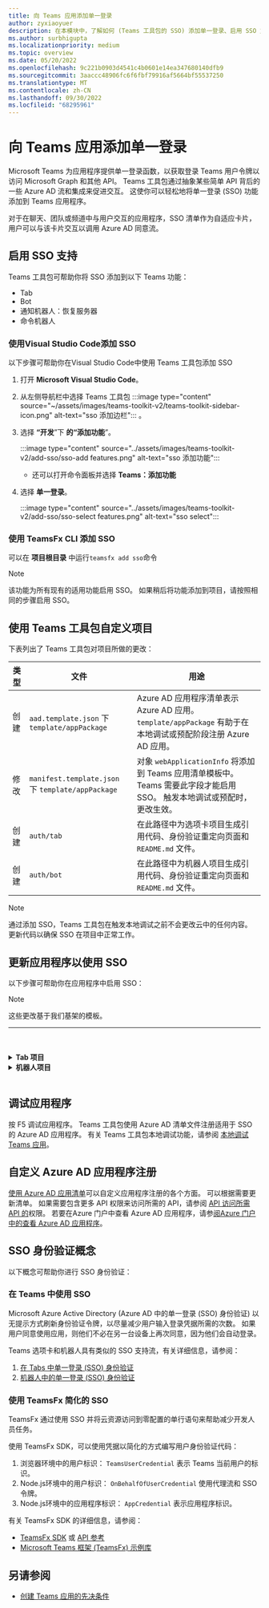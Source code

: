 ```yaml
---
title: 向 Teams 应用添加单一登录
author: zyxiaoyuer
description: 在本模块中，了解如何 (Teams 工具包的 SSO) 添加单一登录、启用 SSO 支持、更新应用程序以使用 SSO
ms.author: surbhigupta
ms.localizationpriority: medium
ms.topic: overview
ms.date: 05/20/2022
ms.openlocfilehash: 9c221b0903d4541c4b0601e14ea347680140dfb9
ms.sourcegitcommit: 3aaccc48906fc6f6fbf79916af5664bf55537250
ms.translationtype: MT
ms.contentlocale: zh-CN
ms.lasthandoff: 09/30/2022
ms.locfileid: "68295961"
---
```

# <a name="add-single-sign-on-to-teams-app"></a>向 Teams 应用添加单一登录

Microsoft Teams 为应用程序提供单一登录函数，以获取登录 Teams 用户令牌以访问 Microsoft Graph 和其他 API。 Teams 工具包通过抽象某些简单 API 背后的一些 Azure AD 流和集成来促进交互。 这使你可以轻松地将单一登录 (SSO) 功能添加到 Teams 应用程序。

对于在聊天、团队或频道中与用户交互的应用程序，SSO 清单作为自适应卡片，用户可以与该卡片交互以调用 Azure AD 同意流。

## <a name="enable-sso-support"></a>启用 SSO 支持

Teams 工具包可帮助你将 SSO 添加到以下 Teams 功能：

* Tab
* Bot
* 通知机器人：恢复服务器
* 命令机器人

### <a name="add-sso-using-visual-studio-code"></a>使用Visual Studio Code添加 SSO

以下步骤可帮助你在Visual Studio Code中使用 Teams 工具包添加 SSO

1. 打开 **Microsoft Visual Studio Code**。
2. 从左侧导航栏中选择 Teams 工具包 :::image type="content" source="~/assets/images/teams-toolkit-v2/teams-toolkit-sidebar-icon.png" alt-text="sso 添加边栏"::: 。
3. 选择 **“开发**”下 **的“添加功能**”。

    :::image type="content" source="../assets/images/teams-toolkit-v2/add-sso/sso-add features.png" alt-text="sso 添加功能":::

    * 还可以打开命令面板并选择 **Teams：添加功能**

4. 选择 **单一登录**。

    :::image type="content" source="../assets/images/teams-toolkit-v2/add-sso/sso-select features.png" alt-text="sso select":::

### <a name="add-sso-using-teamsfx-cli"></a>使用 TeamsFx CLI 添加 SSO

可以在 **项目根目录** 中运行`teamsfx add sso`命令

> [!Note]
> 该功能为所有现有的适用功能启用 SSO。 如果稍后将功能添加到项目，请按照相同的步骤启用 SSO。

## <a name="customize-your-project-using-teams-toolkit"></a>使用 Teams 工具包自定义项目

下表列出了 Teams 工具包对项目所做的更改：

   |**类型**|**文件**|**用途**|
   |--------|--------|-----------|
   |创建|`aad.template.json` 下 `template/appPackage`|Azure AD 应用程序清单表示 Azure AD 应用。 `template/appPackage` 有助于在本地调试或预配阶段注册 Azure AD 应用。|
   |修改|`manifest.template.json` 下 `template/appPackage`|对象 `webApplicationInfo` 将添加到 Teams 应用清单模板中。 Teams 需要此字段才能启用 SSO。 触发本地调试或预配时，更改生效。|
   |创建|`auth/tab`|在此路径中为选项卡项目生成引用代码、身份验证重定向页面和 `README.md` 文件。|
   |创建|`auth/bot`|在此路径中为机器人项目生成引用代码、身份验证重定向页面和 `README.md` 文件。|

> [!Note]
> 通过添加 SSO，Teams 工具包在触发本地调试之前不会更改云中的任何内容。 更新代码以确保 SSO 在项目中正常工作。

## <a name="update-your-application-to-use-sso"></a>更新应用程序以使用 SSO

以下步骤可帮助你在应用程序中启用 SSO：

> [!NOTE]
> 这些更改基于我们基架的模板。

---
<br>
<br><details>
<summary><b>Tab 项目 </b></summary>

1. 将文件夹中的 `auth/public` **复制`auth-start.html`到 `tabs/public/``auth-end.htm`。 Teams 工具包在 Azure AD 中为 Azure AD 的重定向流注册这两个终结点。

2. 将文件夹复制`sso`到`tabs/src/sso/`下`auth/tab`方 。

    * `InitTeamsFx`：该文件实现一个函数，该函数初始化 TeamsFx SDK 并在初始化 SDK 后打开 `GetUserProfile` 组件

    * `GetUserProfile`：该文件实现调用 Microsoft 图形 API以获取用户信息的函数

3. 在 `npm install @microsoft/teamsfx-react` .`tabs/`

4. 添加以下行以导`InitTeamsFx`入`tabs/src/components/sample/Welcome.tsx`：

    ```Bash

    import { InitTeamsFx } from "../../sso/InitTeamsFx";

    ```

5. 将以下行：

   `<AddSSO />` 用于 `<InitTeamsFx />` 将组件替换 `AddSso` 为 `InitTeamsFx` 组件。

</details>
<details>
<summary><b>机器人项目 </b></summary>

#### <a name="set-up-the-azure-ad-redirects"></a>设置 Azure AD 重定向

1. `auth/bot/public`将文件夹移动到 `bot/src`. 此文件夹包含机器人应用程序托管的 HTML 页面。 使用 Azure AD 启动单一登录流时，它会将用户重定向到 HTML 页面。
1. 修改你 `bot/src/index` 以将适当的 `restify` 路由添加到 HTML 页面。

    ```ts
    const path = require("path");

    server.get(
        "/auth-*.html",
        restify.plugins.serveStatic({
            directory: path.join(__dirname, "public"),
        })
    );
    ```

#### <a name="update-your-app"></a>更新应用

SSO 命令处理程序 `ProfileSsoCommandHandler` 使用 Azure AD 令牌调用 Microsoft Graph。 此令牌是使用登录的 Teams 用户令牌获取的。 如果需要，该流将汇集在显示同意对话框的对话框中。

1. 将文件夹下`auth/bot/sso`的文件移`profileSsoCommandHandler`到 `bot/src`. `ProfileSsoCommandHandler` 类是一个 SSO 命令处理程序，用于获取具有 SSO 令牌的用户信息、遵循此方法并创建自己的 SSO 命令处理程序。
1. 打开 `package.json` 文件并确保 teamsfx SDK 版本>= 1.2.0
1. 在 `npm install isomorphic-fetch --save` 文件夹中 `bot` 执行命令。
1. 对于 ts 脚本，请在文件夹中`bot`执行`npm install copyfiles --save-dev`命令，并替换以下行`package.json`：

    ```json
    "build": "tsc --build && shx cp -r ./src/adaptiveCards ./lib/src",
    ```

    具有  的 

    ```json
    "build": "tsc --build && shx cp -r ./src/adaptiveCards ./lib/src && copyfiles src/public/*.html lib/",
    ```

    这将复制生成机器人项目时用于身份验证重定向的 HTML 页面。

1. 若要使 SSO 同意流正常工作，请在文件中 `bot/src/index` 替换以下代码：

    ```ts
    server.post("/api/messages", async (req, res) => {
        await commandBot.requestHandler(req, res);
    });
    ```

    具有  的 

    ```ts
    server.post("/api/messages", async (req, res) => {
        await commandBot.requestHandler(req, res).catch((err) => {
            // Error message including "412" means it is waiting for user's consent, which is a normal process of SSO, sholdn't throw this error.
            if (!err.message.includes("412")) {
                throw err;
            }
        });
    });
    ```

1. 替换用于 `ConversationBot` 添加 SSO 配置和 SSO 命令处理程序的实 `bot/src/internal/initialize` 例选项：

    ```ts
    export const commandBot = new ConversationBot({
        ...
        command: {
            enabled: true,
            commands: [new HelloWorldCommandHandler()],
        },
    });
    ```

    具有  的 

    ```ts
    import { ProfileSsoCommandHandler } from "../profileSsoCommandHandler";

    export const commandBot = new ConversationBot({
        ...
        // To learn more about ssoConfig, please refer teamsfx sdk document: https://docs.microsoft.com/microsoftteams/platform/toolkit/teamsfx-sdk
        ssoConfig: {
            aad :{
                scopes:["User.Read"],
            },
        },
        command: {
            enabled: true,
            commands: [new HelloWorldCommandHandler() ],
            ssoCommands: [new ProfileSsoCommandHandler()],
        },
    });
    ```

1. 在 Teams 应用清单中注册命令。 在机器人中`commands``commandLists`打开`templates/appPackage/manifest.template.json`并添加以下行：

    ```json
    {
        "title": "profile",
        "description": "Show user profile using Single Sign On feature"
    }
    ```

#### <a name="add-a-new-sso-command-to-the-bot-optional"></a>将新的 SSO 命令添加到机器人 (可选) 

在项目中成功添加 SSO 后，可以添加新的 SSO 命令。

1. 创建新文件（例如`photoSsoCommandHandler.ts`或`photoSsoCommandHandler.js`加入`bot/src/`）并添加自己的 SSO 命令处理程序来调用图形 API：

    ```TypeScript
    // for TypeScript:
    import { Activity, TurnContext, ActivityTypes } from "botbuilder";
    import "isomorphic-fetch";
    import {
        CommandMessage,
        TriggerPatterns,
        TeamsFx,
        createMicrosoftGraphClient,
        TeamsFxBotSsoCommandHandler,
        TeamsBotSsoPromptTokenResponse,
    } from "@microsoft/teamsfx";

    export class PhotoSsoCommandHandler implements TeamsFxBotSsoCommandHandler {
        triggerPatterns: TriggerPatterns = "photo";

        async handleCommandReceived(
            context: TurnContext,
            message: CommandMessage,
            tokenResponse: TeamsBotSsoPromptTokenResponse,
        ): Promise<string | Partial<Activity> | void> {
            await context.sendActivity("Retrieving user information from Microsoft Graph ...");

            const teamsfx = new TeamsFx().setSsoToken(tokenResponse.ssoToken);

            const graphClient = createMicrosoftGraphClient(teamsfx, ["User.Read"]);

            let photoUrl = "";
            try {
                const photo = await graphClient.api("/me/photo/$value").get();
                const arrayBuffer = await photo.arrayBuffer();
                const buffer=Buffer.from(arrayBuffer, 'binary');
                photoUrl = "data:image/png;base64," + buffer.toString("base64");
            } catch {
                // Could not fetch photo from user's profile, return empty string as placeholder.
            }
            if (photoUrl) {
                const photoMessage: Partial<Activity> = {
                    type: ActivityTypes.Message, 
                    text: 'This is your photo:', 
                    attachments: [
                        {
                            name: 'photo.png',
                            contentType: 'image/png',
                            contentUrl: photoUrl
                        }
                    ]
                };
                return photoMessage;
            } else {
                return "Could not retrieve your photo from Microsoft Graph. Please make sure you have uploaded your photo.";
            }
        }
    }
    ```

    ```javascript
    // for JavaScript:
    const { ActivityTypes } = require("botbuilder");
    require("isomorphic-fetch");
    const { createMicrosoftGraphClient, TeamsFx } = require("@microsoft/teamsfx");

    class PhotoSsoCommandHandler {
        triggerPatterns = "photo";

        async handleCommandReceived(context, message, tokenResponse) {
            await context.sendActivity("Retrieving user information from Microsoft Graph ...");

            const teamsfx = new TeamsFx().setSsoToken(tokenResponse.ssoToken);

            const graphClient = createMicrosoftGraphClient(teamsfx, ["User.Read"]);
        
            let photoUrl = "";
            try {
                const photo = await graphClient.api("/me/photo/$value").get();
                const arrayBuffer = await photo.arrayBuffer();
                const buffer=Buffer.from(arrayBuffer, 'binary');
                photoUrl = "data:image/png;base64," + buffer.toString("base64");
            } catch {
            // Could not fetch photo from user's profile, return empty string as placeholder.
            }
            if (photoUrl) {
                const photoMessage = {
                    type: ActivityTypes.Message, 
                    text: 'This is your photo:', 
                    attachments: [
                        {
                            name: 'photo.png',
                            contentType: 'image/png',
                            contentUrl: photoUrl
                        }
                    ]
                };
                return photoMessage;
            } else {
                return "Could not retrieve your photo from Microsoft Graph. Please make sure you have uploaded your photo.";
            }
        }
    }

    module.exports = {
        PhotoSsoCommandHandler,
    };

    ```

1. 将实例添加 `PhotoSsoCommandHandler` 到 `ssoCommands` 数组中 `bot/src/internal/initialize.ts`：

    ```ts
    // for TypeScript:
    import { PhotoSsoCommandHandler } from "../photoSsoCommandHandler";

    export const commandBot = new ConversationBot({
        ...
        command: {
            ...
            ssoCommands: [new ProfileSsoCommandHandler(), new PhotoSsoCommandHandler()],
        },
    });
    ```

    ```javascript
    // for JavaScript:
    ...
    const { PhotoSsoCommandHandler } = require("../photoSsoCommandHandler");

    const commandBot = new ConversationBot({
        ...
        command: {
            ...
            ssoCommands: [new ProfileSsoCommandHandler(), new PhotoSsoCommandHandler()]
        },
    });
    ...

    ```

1. 在 Teams 应用清单中注册命令。 在机器人中`commands``commandLists`打开`templates/appPackage/manifest.template.json`并添加以下行：

    ```JSON

    {
        "title": "photo",
        "description": "Show user photo using Single Sign On feature"
    }

    ```

</details>
<br>

## <a name="debug-your-application"></a>调试应用程序

按 F5 调试应用程序。 Teams 工具包使用 Azure AD 清单文件注册适用于 SSO 的 Azure AD 应用程序。 有关 Teams 工具包本地调试功能，请参阅 [本地调试 Teams 应用](debug-local.md)。

## <a name="customize-azure-ad-application-registration"></a>自定义 Azure AD 应用程序注册

[使用 Azure AD 应用清单](/azure/active-directory/develop/reference-app-manifest)可以自定义应用程序注册的各个方面。 可以根据需要更新清单。 如果需要包含更多 API 权限来访问所需的 API，请参阅 [API 访问所需 API 的](https://github.com/OfficeDev/TeamsFx/wiki/#customize-aad-manifest-template)权限。
若要在Azure 门户中查看 Azure AD 应用程序，请参[阅Azure 门户中的查看 Azure AD 应用程序](https://github.com/OfficeDev/TeamsFx/wiki/Manage-AAD-application-in-Teams-Toolkit#How-to-view-the-AAD-app-on-the-Azure-portal)。

## <a name="sso-authentication-concepts"></a>SSO 身份验证概念

以下概念可帮助你进行 SSO 身份验证：

### <a name="working-of-sso-in-teams"></a>在 Teams 中使用 SSO

Microsoft Azure Active Directory (Azure AD 中的单一登录 (SSO) 身份验证) 以无提示方式刷新身份验证令牌，以尽量减少用户输入登录凭据所需的次数。 如果用户同意使用应用，则他们不必在另一台设备上再次同意，因为他们会自动登录。

Teams 选项卡和机器人具有类似的 SSO 支持流，有关详细信息，请参阅：

1. [在 Tabs 中单一登录 (SSO) 身份验证](../tabs/how-to/authentication/tab-sso-overview.md)
2. [机器人中的单一登录 (SSO) 身份验证](../bots/how-to/authentication/auth-aad-sso-bots.md)

### <a name="simplified-sso-with-teamsfx"></a>使用 TeamsFx 简化的 SSO

TeamsFx 通过使用 SSO 并将云资源访问到零配置的单行语句来帮助减少开发人员任务。

使用 TeamsFx SDK，可以使用凭据以简化的方式编写用户身份验证代码：

1. 浏览器环境中的用户标识： `TeamsUserCredential` 表示 Teams 当前用户的标识。
2. Node.js环境中的用户标识： `OnBehalfOfUserCredential` 使用代理流和 SSO 令牌。
3. Node.js环境中的应用程序标识： `AppCredential` 表示应用程序标识。

有关 TeamsFx SDK 的详细信息，请参阅：

* [TeamsFx SDK](TeamsFx-SDK.md) 或 [API 参考](/javascript/api/@microsoft/teamsfx/?view=msteams-client-js-latest&preserve-view=true)
* [Microsoft Teams 框架 (TeamsFx) 示例库](https://github.com/OfficeDev/TeamsFx-Samples/tree/v2)

## <a name="see-also"></a>另请参阅

* [创建 Teams 应用的先决条件](tools-prerequisites.md)
